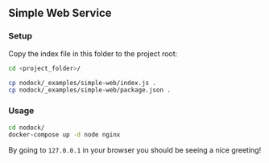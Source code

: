 ## Simple Web Service

### Setup

Copy the index file in this folder to the project root:

```bash
cd <project_folder>/

cp nodock/_examples/simple-web/index.js .
cp nodock/_examples/simple-web/package.json .
```

### Usage

```bash
cd nodock/
docker-compose up -d node nginx
```

By going to `127.0.0.1` in your browser you should be seeing a nice greeting!